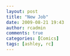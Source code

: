 ```yaml
---
layout: post
title: "New Job"
date: 2009-08-21 19:43
author: rcadmin
comments: true
categories: [Comics]
tags: [ashley, rc]
---
```

<a href="http://bitsmack.com/wp/2009/08/21/new-job"><img src="http://dl.bitsmack.com/uploads/2009/08/20090821.jpg" alt="" title="I think I'd still be better than most parents" class="alignnone size-full wp-image-1668" /></a>
